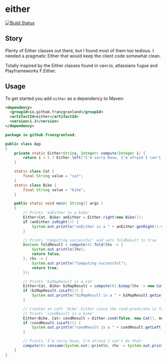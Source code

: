 # either

[![Build Status](https://travis-ci.org/franzgranlund/either.svg?branch=master)](https://travis-ci.org/franzgranlund/either)

## Story
Plenty of Either classes out there, but I found most of them too tedious. I needed a pragmatic Either that would keep the 
client code somewhat clean.

Totally inspired by the Either classes found in vavr.io, atlassians fugue and Playframeworks F.Either.

## Usage

To get started you add `either` as a dependency to Maven:

```xml
<dependency>
  <groupId>io.github.franzgranlund</groupId>
  <artifactId>either</artifactId>
  <version>1.3</version>
</dependency>
```

```java
package io.github.franzgranlund;

public class App
{
    private static Either<String, Integer> compute(Integer i) {
        return i > 5 ? Either.left("I'm sorry Dave, I'm afraid I can't do that") : Either.right(i);
    }

    static class Cat {
        final String value = "cat";
    }
    static class Bike {
        final String value = "bike";
    }

    public static void main( String[] args )
    {
        // Prints 'anEither is a bike'
        Either<Cat, Bike> anEither = Either.right(new Bike());
        if (anEither.isRight()) {
            System.out.println("anEither is a " + anEither.getRight().value);
        }

        // Prints 'Computing successful' and sets foldResult to true
        Boolean foldResult = compute(4).fold(lhv -> {
            System.out.println(lhv);
            return false;
        }, rhv -> {
            System.out.println("Computing successful");
            return true;
        });

        // Prints 'biMapResult is a cat'
        Either<Cat, Bike> biMapResult = compute(6).bimap(lhv -> new Cat(), rhv -> new Bike());
        if (biMapResult.isLeft()) {
            System.out.println("biMapResult is a " + biMapResult.getLeft().value);
        }

        // Creates an Left 'Bike' Either since the cond-predicate is false
        // Prints 'condResult is a bike'
        Either<Bike, Cat> condResult = Either.cond(false, new Cat(), new Bike());
        if (condResult.isLeft()) {
            System.out.println("condResult is a " + condResult.getLeft().value);
        }

        // Prints 'I'm sorry Dave, I'm afraid I can't do that'
        compute(6).consume(System.out::println, rhv -> System.out.println("Batman"));
    }
}
```
